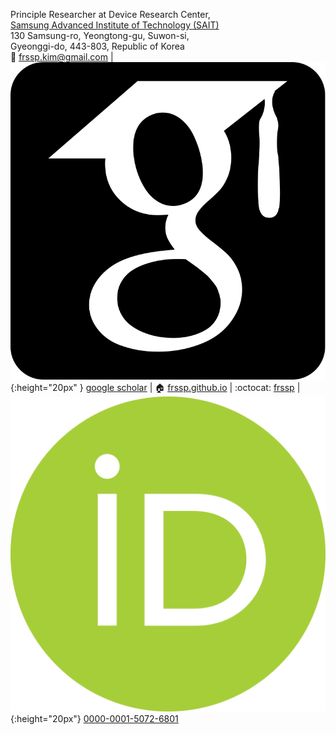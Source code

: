 Principle Researcher at
Device Research Center,  
[Samsung Advanced Institute of Technology (SAIT)](https://www.sait.samsung.co.kr)  
130 Samsung-ro, Yeongtong-gu, Suwon-si,  
Gyeonggi-do, 443-803, Republic of Korea  
:email: [frssp.kim@gmail.com](mailto:frssp.kim@gmail.com) 
| ![google scholar](/images/gs.svg){:height="20px" } [google scholar](https://scholar.google.co.uk/citations?user=v438vEAAAAAJ)
| :house: [frssp.github.io](https://frssp.github.io)
| :octocat: [frssp](https://github.com/frssp)
| ![orcid](/images/orcid.svg){:height="20px"} [0000-0001-5072-6801](https://orcid.org/0000-0001-5072-6801)  

